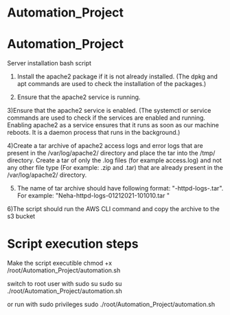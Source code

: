 # Automation_Project
# Automation_Project
Server installation bash script
1) Install the apache2 package if it is not already installed. (The dpkg and apt commands are used to check the installation of the packages.)

2) Ensure that the apache2 service is running.

3)Ensure that the apache2 service is enabled. (The systemctl or service commands are used to check if the services are enabled and running. Enabling apache2 as a service ensures that it runs as soon as our machine reboots. It is a daemon process that runs in the background.)

4)Create a tar archive of apache2 access logs and error logs that are present in the /var/log/apache2/ directory and place the tar into the /tmp/ directory. Create a tar of only the .log files (for example access.log) and not any other file type (For example: .zip and .tar) that are already present in the /var/log/apache2/ directory.

5) The name of tar archive should have following format:  "<your _name>-httpd-logs-<timestamp>.tar". For example: "Neha-httpd-logs-01212021-101010.tar "

6)The script should run the AWS CLI command and copy the archive to the s3 bucket

# Script execution steps
Make the script executible
chmod  +x  /root/Automation_Project/automation.sh

switch to root user with sudo su
sudo  su
./root/Automation_Project/automation.sh

or run with sudo privileges
sudo ./root/Automation_Project/automation.sh
